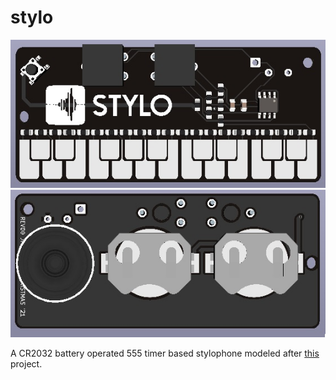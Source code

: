 # stylo

![](img/top.jpg)  
![](img/bottom.jpg)

A CR2032 battery operated 555 timer based stylophone modeled after [this](https://www.instructables.com/A-Stylophone/) project.
